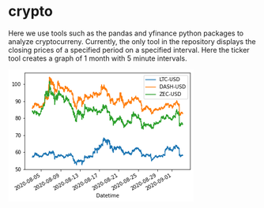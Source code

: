 # crypto
Here we use tools such as the pandas and yfinance python packages to analyze cryptocurreny.
Currently, the only tool in the repository displays the closing prices of a specified period on a specified interval. Here the ticker tool creates a graph of 1 month with 5 minute intervals.

![alt text](https://github.com/shaunmillerc1010/crypto/blob/master/ticker_example.png)
